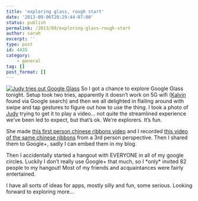 ```yaml
---
title: 'exploring glass, rough start'
date: '2013-09-06T20:29:44-07:00'
status: publish
permalink: /2013/09/exploring-glass-rough-start
author: sarah
excerpt: ''
type: post
id: 4435
category:
    - general
tag: []
post_format: []
---
```

[![Judy tries out Google Glass](http://farm4.staticflickr.com/3810/9691699736_a134f48e54_n.jpg)](http://www.flickr.com/photos/67857234@N00/9691699736/ "Judy tries out Google Glass by sarah_allen2000, on Flickr") So I got a chance to explore Google Glass tonight. Setup took two tries, apparently it doesn’t work on 5G wifi ([Kalvin](http://twitter.com/kalvin) found via Google search) and then we all delighted in flailing around with swipe and tap gestures to figure out how to use the thing. I took a photo of [Judy](twitter.com/judytuna) trying to get it to play a video… not quite the streamlined experience we’ve been led to expect, but that’s ok. We’re explorers. It’s fun.

She made [this first person chinese ribbons video](https://plus.google.com/106689835670274491358/posts/aUWg5YAafke) and I recorded [this video of the same chinese ribbons](https://plus.google.com/106689835670274491358/posts/4EaaLXWKKgs) from a 3rd person perspective. Then I shared them to Google+, sadly I can embed them in my blog.

Then I accidentally started a hangout with EVERYONE in all of my google circles. Luckily I don’t really use Google+ that much, so I \*only\* invited 82 people to my hangout! Most of my friends and acquaintances were fairly entertained.

I have all sorts of ideas for apps, mostly silly and fun, some serious. Looking forward to exploring more…